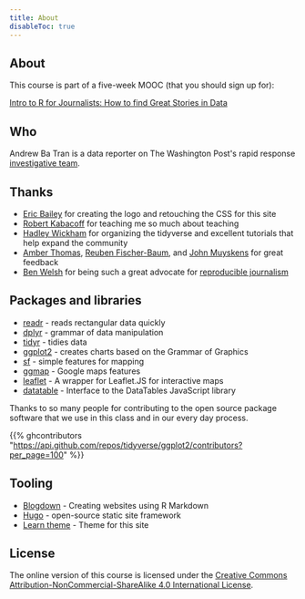 ```yaml
---
title: About
disableToc: true
---
```


## About

This course is part of a five-week MOOC (that you should sign up for): 

[Intro to R for Journalists: How to find Great Stories in Data](https://journalismcourses.org/RC0818.html)

## Who

Andrew Ba Tran is a data reporter on The Washington Post's rapid response [investigative team](https://github.com/wpinvestigative).


## Thanks

* [Eric Bailey](https://twitter.com/ericwbailey) for creating the logo and retouching the CSS for this site
* [Robert Kabacoff](https://www.statmethods.net/index.html) for teaching me so much about teaching
* [Hadley Wickham](http://hadley.nz/) for organizing the tidyverse and excellent tutorials that help expand the community
* [Amber Thomas](https://twitter.com/ProQuesAsker), [Reuben Fischer-Baum](https://twitter.com/reubenfb), and [John Muyskens](https://twitter.com/johnmuyskens) for great feedback
* [Ben Welsh](https://twitter.com/PaleWire) for being such a great advocate for [reproducible journalism](http://www.firstpythonnotebook.org/)

## Packages and libraries
* [readr](https://readr.tidyverse.org/) - reads rectangular data quickly
* [dplyr](https://dplyr.tidyverse.org/) - grammar of data manipulation
* [tidyr](https://tidyr.tidyverse.org/) - tidies data
* [ggplot2](https://ggplot2.tidyverse.org/) - creates charts based on the Grammar of Graphics
* [sf](https://r-spatial.github.io/sf/) - simple features for mapping
* [ggmap](https://github.com/dkahle/ggmap) - Google maps features
* [leaflet](https://rstudio.github.io/leaflet/) - A wrapper for Leaflet.JS for interactive maps
* [datatable](https://rstudio.github.io/DT/) - Interface to the DataTables JavaScript library

Thanks to so many people <i class="fa fa-heart"></i> for contributing to the open source package software that we use in this class and in our every day process.


{{% ghcontributors "https://api.github.com/repos/tidyverse/ggplot2/contributors?per_page=100" %}}


## Tooling

* [Blogdown](https://bookdown.org/yihui/blogdown/) - Creating websites using R Markdown
* [Hugo](https://gohugo.io/) - open-source static site framework
* [Learn theme](https://github.com/matcornic/hugo-theme-learn) - Theme for this site

## License

The online version of this course is licensed under the [Creative Commons Attribution-NonCommercial-ShareAlike 4.0 International License](http://creativecommons.org/licenses/by-nc-sa/4.0/).
